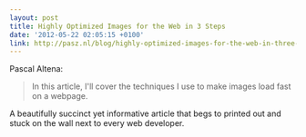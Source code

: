 ```yaml
---
layout: post
title: Highly Optimized Images for the Web in 3 Steps
date: '2012-05-22 02:05:15 +0100'
link: http://pasz.nl/blog/highly-optimized-images-for-the-web-in-three-steps/
---
```

Pascal Altena:

> In this article, I'll cover the techniques I use to make images load fast on a webpage.

A beautifully succinct yet informative article that begs to printed out and stuck on the wall next to every web developer.
